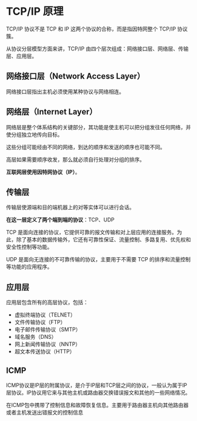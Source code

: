# TCP/IP 原理
TCP/IP 协议不是 TCP 和 IP 这两个协议的合称，而是指因特网整个 TCP/IP 协议簇。

从协议分层模型方面来讲，TCP/IP 由四个层次组成：网络接口层、网络层、传输层、应用层。

## 网络接口层（Network Access Layer）
网络接口层指出主机必须使用某种协议与网络相连。

## 网络层（Internet Layer）
网络层是整个体系结构的关键部分，其功能是使主机可以把分组发往任何网络，并使分组独立地传向目标。

这些分组可能经由不同的网络，到达的顺序和发送的顺序也可能不同。

高层如果需要顺序收发，那么就必须自行处理对分组的排序。

**互联网层使用因特网协议（IP）**。

## 传输层
传输层使源端和目的端机器上的对等实体可以进行会话。

**在这一层定义了两个端到端的协议**：TCP、UDP

TCP 是面向连接的协议，它提供可靠的报文传输和对上层应用的连接服务。为此，除了基本的数据传输外，它还有可靠性保证、流量控制、多路复用、优先权和安全性控制等功能。

UDP 是面向无连接的不可靠传输的协议，主要用于不需要 TCP 的排序和流量控制等功能的应用程序。

## 应用层
应用层包含所有的高层协议，包括：
- 虚拟终端协议（TELNET）
- 文件传输协议（FTP）
- 电子邮件传输协议（SMTP）
- 域名服务（DNS）
- 网上新闻传输协议（NNTP）
- 超文本传送协议（HTTP）

## ICMP
ICMP协议是IP层的附属协议，是介于IP层和TCP层之间的协议，一般认为属于IP层协议。IP协议用它来与其他主机或路由器交换错误报文和其他的一些网络情况。

在ICMP包中携带了控制信息和故障恢复信息。主要用于路由器主机向其他路由器或者主机发送出错报文的控制信息
